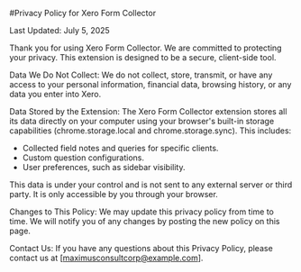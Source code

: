 #Privacy Policy for Xero Form Collector

Last Updated: July 5, 2025

Thank you for using Xero Form Collector. We are committed to protecting your privacy. This extension is designed to be a secure, client-side tool.

Data We Do Not Collect:
We do not collect, store, transmit, or have any access to your personal information, financial data, browsing history, or any data you enter into Xero.

Data Stored by the Extension:
The Xero Form Collector extension stores all its data directly on your computer using your browser's built-in storage capabilities (chrome.storage.local and chrome.storage.sync). This includes:
- Collected field notes and queries for specific clients.
- Custom question configurations.
- User preferences, such as sidebar visibility.

This data is under your control and is not sent to any external server or third party. It is only accessible by you through your browser.

Changes to This Policy:
We may update this privacy policy from time to time. We will notify you of any changes by posting the new policy on this page.

Contact Us:
If you have any questions about this Privacy Policy, please contact us at [maximusconsultcorp@example.com].
